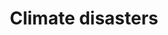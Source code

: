 ---
title: Climate disasters
longTitle: 'Climate disasters'
tags:
- gccommon
usedFor:
- "[[Natural disasters]]"
---